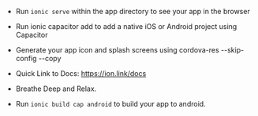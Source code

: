 - Run `ionic serve` within the app directory to see your app in the browser
- Run ionic capacitor add to add a native iOS or Android project using Capacitor
- Generate your app icon and splash screens using cordova-res --skip-config --copy
- Quick Link to Docs: https://ion.link/docs
- Breathe Deep and Relax.

- Run `ionic build cap android` to build your app to android.
